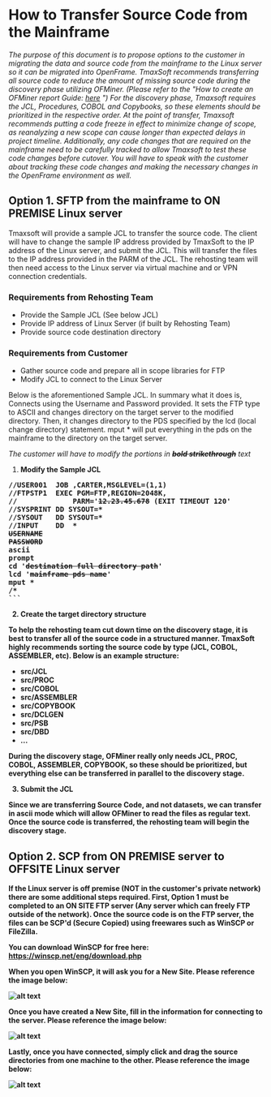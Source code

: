 # How to Transfer Source Code from the Mainframe

_The purpose of this document is to propose options to the customer in migrating the data and source code from the mainframe to the Linux server so it can be migrated into OpenFrame. TmaxSoft recommends transferring all source code to reduce the amount of missing source code during the discovery phase utilizing OFMiner. (Please refer to the "How to create an OFMiner report Guide: [here](../../reference_guides/ofminer/How_to_Create_an_OFMiner_Report.md) ") For the discovery phase, Tmaxsoft requires the JCL, Procedures, COBOL and Copybooks, so these elements should be prioritized in the respective order._
_At the point of transfer, Tmaxsoft recommends putting a code freeze in effect to minimize change of scope, as reanalyzing a new scope can cause longer than expected delays in project timeline. Additionally, any code changes that are required on the mainframe need to be carefully tracked to allow Tmaxsoft to test these code changes before cutover. You will have to speak with the customer about tracking these code changes and making the necessary changes in the OpenFrame environment as well._

## Option 1. SFTP from the mainframe to ON PREMISE Linux server

Tmaxsoft will provide a sample JCL to transfer the source code. The client will have to change the sample IP address provided by TmaxSoft to the IP address of the Linux server, and submit the JCL. This will transfer the files to the IP address provided in the PARM of the JCL. The rehosting team will then need access to the Linux server via virtual machine and or VPN connection credentials. 

<h3>Requirements from Rehosting Team</h3>

- Provide the Sample JCL (See below JCL)
- Provide IP address of Linux Server (if built by Rehosting Team)
- Provide source code destination directory

<h3>Requirements from Customer</h3>

- Gather source code and prepare all in scope libraries for FTP
- Modify JCL to connect to the Linux Server

Below is the aforementioned Sample JCL. In summary what it does is, Connects using the Username and Password provided. It sets the FTP type to ASCII and changes directory on the target server to the modified directory. Then, it changes directory to the PDS specified by the lcd (local change directory) statement. mput * will put everything in the pds on the mainframe to the directory on the target server. 

<i>The customer will have to modify the portions in <b><del>bold strikethrough</del></b> text</i>

1. <b>Modify the Sample JCL

<pre>//USER001  JOB ,CARTER,MSGLEVEL=(1,1)
//FTPSTP1  EXEC PGM=FTP,REGION=2048K,
//             PARM='<b><del>12.23.45.678</del></b> (EXIT TIMEOUT 120'
//SYSPRINT DD SYSOUT=*
//SYSOUT   DD SYSOUT=*
//INPUT    DD  *
<b><del>USERNAME</del></b>
<b><del>PASSWORD</del></b>
ascii
prompt
cd '<b><del>destination full directory path</del></b>'
lcd '<b><del>mainframe pds name</del></b>'
mput *
/*
```</pre>

2. Create the target directory structure

To help the rehosting team cut down time on the discovery stage, it is best to transfer all of the source code in a structured manner. TmaxSoft highly recommends sorting the source code by type (JCL, COBOL, ASSEMBLER, etc). Below is an example structure:

- src/JCL
- src/PROC
- src/COBOL
- src/ASSEMBLER
- src/COPYBOOK
- src/DCLGEN
- src/PSB
- src/DBD
- ...

During the discovery stage, OFMiner really only needs JCL, PROC, COBOL, ASSEMBLER, COPYBOOK, so these should be prioritized, but everything else can be transferred in parallel to the discovery stage.

3. Submit the JCL

Since we are transferring Source Code, and not datasets, we can transfer in ascii mode which will allow OFMiner to read the files as regular text. Once the source code is transferred, the rehosting team will begin the discovery stage. 

## Option 2. SCP from ON PREMISE server to OFFSITE Linux server

If the Linux server is off premise (NOT in the customer's private network) there are some additional steps required. **First, Option 1 must be completed to an ON SITE FTP server (Any server which can freely FTP outside of the network)**. Once the source code is on the FTP server, the files can be SCP'd (Secure Copied) using freewares such as WinSCP or FileZilla.

You can download WinSCP for free here: https://winscp.net/eng/download.php

When you open WinSCP, it will ask you for a New Site. Please reference the image below:

![alt text](./reference_images/new_site.png "New Site")

Once you have created a New Site, fill in the information for connecting to the server. Please reference the image below:

![alt text](./reference_images/new_session.png "New Session")

Lastly, once you have connected, simply click and drag the source directories from one machine to the other. Please reference the image below:

![alt text](./reference_images/WinSCP%20Transfer.png "Transfer")


